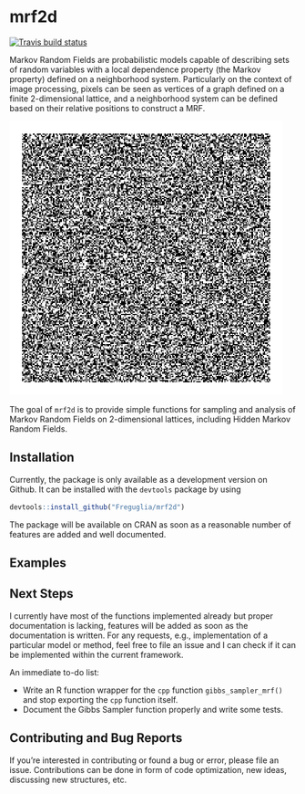 
<!-- README.md is generated from README.Rmd. Please edit that file -->

# mrf2d

<!-- badges: start -->

[![Travis build
status](https://travis-ci.org/Freguglia/mrf2d.svg?branch=master)](https://travis-ci.org/Freguglia/mrf2d)
<!-- badges: end -->

Markov Random Fields are probabilistic models capable of describing sets
of random variables with a local dependence property (the Markov
property) defined on a neighborhood system. Particularly on the context
of image processing, pixels can be seen as vertices of a graph defined
on a finite 2-dimensional lattice, and a neighborhood system can be
defined based on their relative positions to construct a MRF.

![Ising Figure](man/Figures/README-/animation_ising.gif)

The goal of `mrf2d` is to provide simple functions for sampling and
analysis of Markov Random Fields on 2-dimensional lattices, including
Hidden Markov Random Fields.

## Installation

<!--
You can install the released version of mrf2d from [CRAN](https://CRAN.R-project.org) with:

``` r
install.packages("mrf2d")
```
-->

Currently, the package is only available as a development version on
Github. It can be installed with the `devtools` package by using

``` r
devtools::install_github("Freguglia/mrf2d")
```

The package will be available on CRAN as soon as a reasonable number of
features are added and well documented.

## Examples

<!--
Write something about Markov Random Fields 
-->

## Next Steps

I currently have most of the functions implemented already but proper
documentation is lacking, features will be added as soon as the
documentation is written. For any requests, e.g., implementation of a
particular model or method, feel free to file an issue and I can check
if it can be implemented within the current framework.

An immediate to-do list:

  - Write an R function wrapper for the `cpp` function
    `gibbs_sampler_mrf()` and stop exporting the `cpp` function itself.
  - Document the Gibbs Sampler function properly and write some tests.

## Contributing and Bug Reports

If you’re interested in contributing or found a bug or error, please
file an issue. Contributions can be done in form of code optimization,
new ideas, discussing new structures, etc.
